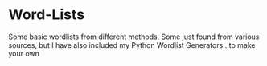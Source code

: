 # Word-Lists
Some basic wordlists from different methods. Some just found from various sources, but I have also included my Python Wordlist Generators...to make your own

